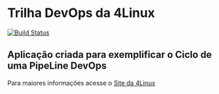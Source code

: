 # Trilha DevOps da 4Linux

<!-- Altere a Flag abaixo com sua URL do Travis -->
[![Build Status](https://travis-ci.org/fagner-fmlo/DevOpsLab-HelloWorld.svg?branch=master)](https://travis-ci.org/fagner-fmlo/DevOpsLab-HelloWorld)

## Aplicação criada para exemplificar o Ciclo de uma PipeLine DevOps


Para maiores informações acesse o [Site da 4Linux](https://www.4linux.com.br/cursos/devops)
